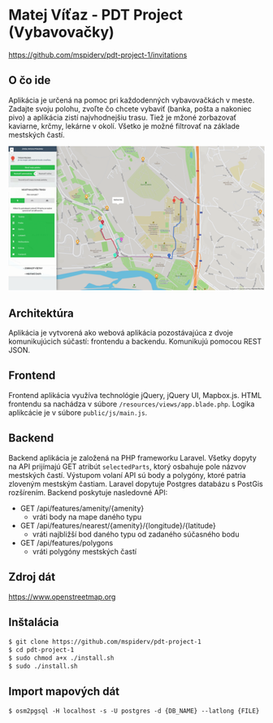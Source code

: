 # Matej Víťaz - PDT Project (Vybavovačky)

https://github.com/mspiderv/pdt-project-1/invitations

## O čo ide
Aplikácia je určená na pomoc pri každodenných vybavovačkách v meste. Zadajte svoju polohu, zvoľte čo chcete vybaviť (banka, pošta a nakoniec pivo) a aplikácia zistí najvhodnejšiu trasu. Tiež je mžoné zorbazovať kaviarne, krčmy, lekárne v okolí. Všetko je možné filtrovať na základe mestských častí.

![alt text](./screen.png "Logo Title Text 1")

## Architektúra
Aplikácia je vytvorená ako webová aplikácia pozostávajúca z dvoje komunikujúcich súčastí: frontendu a backendu. Komunikujú pomocou REST JSON.

## Frontend
Frontend aplikácia využíva technológie jQuery, jQuery UI, Mapbox.js. HTML frontendu sa nachádza v súbore `/resources/views/app.blade.php`. Logika aplikcácie je v súbore `public/js/main.js`.

## Backend
Backend aplikácia je založená na PHP frameworku Laravel. Všetky dopyty na API prijímajú GET atribút `selectedParts`, ktorý osbahuje pole názvov mestských častí. Výstupom volaní API sú body a polygóny, ktoré patria zloveným mestským častiam. Laravel dopytuje Postgres databázu s PostGis rozšírením. Backend poskytuje nasledovné API:

 - GET /api/features/amenity/{amenity}
    - vráti body na mape daného typu
 - GET /api/features/nearest/{amenity}/{longitude}/{latitude}
    - vráti najbližší bod daného typu od zadaného súčasného bodu
 - GET /api/features/polygons
    - vráti polygóny mestských častí

## Zdroj dát
https://www.openstreetmap.org

## Inštalácia
```
$ git clone https://github.com/mspiderv/pdt-project-1
$ cd pdt-project-1
$ sudo chmod a+x ./install.sh
$ sudo ./install.sh
```

## Import mapových dát
```
$ osm2pgsql -H localhost -s -U postgres -d {DB_NAME} --latlong {FILE}
```